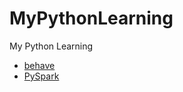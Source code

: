 # MyPythonLearning
My Python Learning
* [behave](#mypythonlearning/docs/behave/behave.md)
* [PySpark](#mypythonlearning/docs/pyspark/pyspark.md)